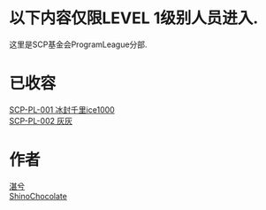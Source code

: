 # 以下内容仅限LEVEL 1级别人员进入.
这里是SCP基金会ProgramLeague分部.

# 已收容
[SCP-PL-001 冰封千里ice1000](ice1000.md) <br />
[SCP-PL-002 灰灰](huihui.md)

# 作者
[湛兮](https://github.com/cleanest0)<br />
[ShinoChocolate](https://github.com/ShinoChocolate)

